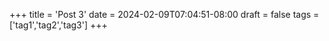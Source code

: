 +++
title = 'Post 3'
date = 2024-02-09T07:04:51-08:00
draft = false
tags = ['tag1','tag2','tag3']
+++
